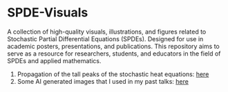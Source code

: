 # SPDE-Visuals
A collection of high-quality visuals, illustrations, and figures related to Stochastic Partial Differential Equations (SPDEs). Designed for use in academic posters, presentations, and publications. This repository aims to serve as a resource for researchers, students, and educators in the field of SPDEs and applied mathematics.


1. Propagation of the tall peaks of the stochastic heat equations: [here](./Peak-propogation)
2. Some AI generated images that I used in my past talks: [here](./Some_images_by_AI)

